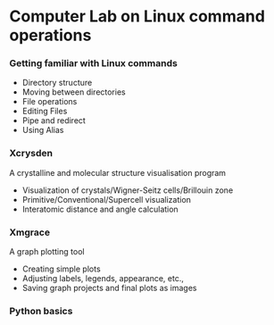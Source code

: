 # Computer Lab on Linux command operations
### Getting familiar with Linux commands
- Directory structure
- Moving between directories
- File operations
- Editing Files
- Pipe and redirect
- Using Alias

### Xcrysden
A crystalline and molecular structure visualisation program
- Visualization of crystals/Wigner-Seitz cells/Brillouin zone
- Primitive/Conventional/Supercell visualization
- Interatomic distance and angle calculation

### Xmgrace
A graph plotting tool
- Creating simple plots
- Adjusting labels, legends, appearance, etc.,
- Saving graph projects and final plots as images

### Python basics
